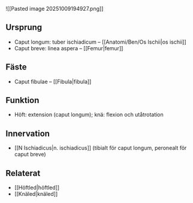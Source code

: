 ![[Pasted image 20251009194927.png]]
## Ursprung
- Caput longum: tuber ischiadicum – [[Anatomi/Ben/Os Ischii|os ischii]]
- Caput breve: linea aspera – [[Femur|femur]]

## Fäste
- Caput fibulae – [[Fibula|fibula]]

## Funktion
- Höft: extension (caput longum); knä: flexion och utåtrotation

## Innervation
- [[N Ischiadicus|n. ischiadicus]] (tibialt för caput longum, peronealt för caput breve)

## Relaterat
- [[Höftled|höftled]]
- [[Knäled|knäled]]
